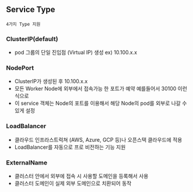 ## Service Type

```
4가지 Type 지원
```
### ClusterIP(default)
  - pod 그룹의 단일 진입점 (Virtual IP) 생성 ex) 10.100.x.x

### NodePort
  - ClusterIP가 생성된 후 10.100.x.x
  - 모든 Worker Node에 외부에서 접속가능 한 포트가 예약 예를들어서 30100 이런식으로
  - 이 service 객체는 Node의 포트를 이용해서 해당 Node의 pod를 외부로 나갈 수 있게 설정

### LoadBalancer
  - 클라우드 인프라스트럭쳐 (AWS, Azure, GCP 등)나 오픈스택 클라우드에 적용
  - LoadBalancer를 자동으로 프로 비전하는 기능 지원

### ExternalName
  - 클러스터 안에서 외부에 접속 시 사용할 도메인을 등록해서 사용
  - 클러스터 도메인이 실제 외부 도메인으로 치환되어 동작
